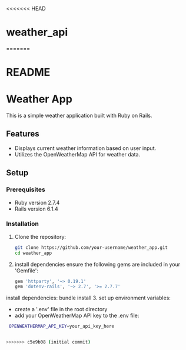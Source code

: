 <<<<<<< HEAD
# weather_api
=======
# README

# Weather App

This is a simple weather application built with Ruby on Rails.

## Features

- Displays current weather information based on user input.
- Utilizes the OpenWeatherMap API for weather data.

## Setup

### Prerequisites

- Ruby version 2.7.4
- Rails version 6.1.4

### Installation

1. Clone the repository:
   ```bash
   git clone https://github.com/your-username/weather_app.git
   cd weather_app
2. install dependencies
  ensure the following gems are included in your 'Gemfile':
   ```bash
   gem 'httparty', '~> 0.19.1'
   gem 'dotenv-rails', '~> 2.7', '>= 2.7.7'
  install dependencies:
    bundle install
3. set up environment variables:
  - create a '.env' file in the root directory
  - add your OpenWeatherMap API key to the .env file:
   ```bash
    OPENWEATHERMAP_API_KEY=your_api_key_here


>>>>>>> c5e9b08 (initial commit)

